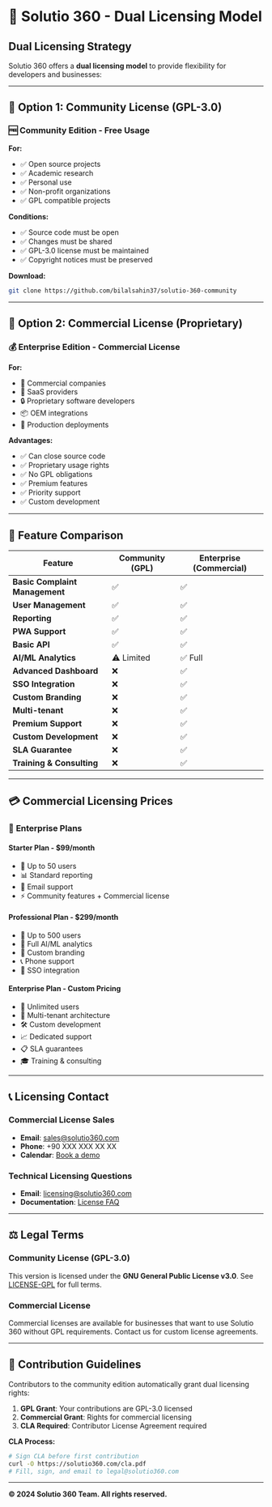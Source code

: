 # 🔄 Solutio 360 - Dual Licensing Model

## Dual Licensing Strategy

Solutio 360 offers a **dual licensing model** to provide flexibility for developers and businesses:

---

## 📝 **Option 1: Community License (GPL-3.0)**

### 🆓 **Community Edition - Free Usage**

**For:**
- ✅ Open source projects
- ✅ Academic research
- ✅ Personal use
- ✅ Non-profit organizations
- ✅ GPL compatible projects

**Conditions:**
- ✅ Source code must be open
- ✅ Changes must be shared
- ✅ GPL-3.0 license must be maintained
- ✅ Copyright notices must be preserved

**Download:**
```bash
git clone https://github.com/bilalsahin37/solutio-360-community
```

---

## 💼 **Option 2: Commercial License (Proprietary)**

### 💰 **Enterprise Edition - Commercial License**

**For:**
- 🏢 Commercial companies
- 💼 SaaS providers
- 🔒 Proprietary software developers
- 📦 OEM integrations
- 🚀 Production deployments

**Advantages:**
- ✅ Can close source code
- ✅ Proprietary usage rights
- ✅ No GPL obligations
- ✅ Premium features
- ✅ Priority support
- ✅ Custom development

---

## 🎯 **Feature Comparison**

| Feature | Community (GPL) | Enterprise (Commercial) |
|---------|----------------|-------------------------|
| **Basic Complaint Management** | ✅ | ✅ |
| **User Management** | ✅ | ✅ |
| **Reporting** | ✅ | ✅ |
| **PWA Support** | ✅ | ✅ |
| **Basic API** | ✅ | ✅ |
| **AI/ML Analytics** | ⚠️ Limited | ✅ Full |
| **Advanced Dashboard** | ❌ | ✅ |
| **SSO Integration** | ❌ | ✅ |
| **Custom Branding** | ❌ | ✅ |
| **Multi-tenant** | ❌ | ✅ |
| **Premium Support** | ❌ | ✅ |
| **Custom Development** | ❌ | ✅ |
| **SLA Guarantee** | ❌ | ✅ |
| **Training & Consulting** | ❌ | ✅ |

---

## 💳 **Commercial Licensing Prices**

### 🏢 **Enterprise Plans**

#### **Starter Plan - $99/month**
- 👥 Up to 50 users
- 📊 Standard reporting
- 🔧 Email support
- ⚡ Community features + Commercial license

#### **Professional Plan - $299/month**
- 👥 Up to 500 users
- 🤖 Full AI/ML analytics
- 🎨 Custom branding
- 📞 Phone support
- 🔐 SSO integration

#### **Enterprise Plan - Custom Pricing**
- 👥 Unlimited users
- 🏢 Multi-tenant architecture
- 🛠️ Custom development
- 📈 Dedicated support
- 📋 SLA guarantees
- 🎓 Training & consulting

---

## 📞 **Licensing Contact**

### **Commercial License Sales**
- **Email**: sales@solutio360.com
- **Phone**: +90 XXX XXX XX XX
- **Calendar**: [Book a demo](https://cal.com/solutio360)

### **Technical Licensing Questions**
- **Email**: licensing@solutio360.com
- **Documentation**: [License FAQ](https://docs.solutio360.com/licensing)

---

## ⚖️ **Legal Terms**

### **Community License (GPL-3.0)**
This version is licensed under the **GNU General Public License v3.0**.
See [LICENSE-GPL](LICENSE-GPL) for full terms.

### **Commercial License**
Commercial licenses are available for businesses that want to use Solutio 360 
without GPL requirements. Contact us for custom license agreements.

---

## 🤝 **Contribution Guidelines**

Contributors to the community edition automatically grant dual licensing rights:

1. **GPL Grant**: Your contributions are GPL-3.0 licensed
2. **Commercial Grant**: Rights for commercial licensing
3. **CLA Required**: Contributor License Agreement required

**CLA Process:**
```bash
# Sign CLA before first contribution
curl -O https://solutio360.com/cla.pdf
# Fill, sign, and email to legal@solutio360.com
```

---

**© 2024 Solutio 360 Team. All rights reserved.** 
